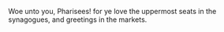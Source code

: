 Woe unto you, Pharisees! for ye love the uppermost seats in the synagogues, and greetings in the markets.
